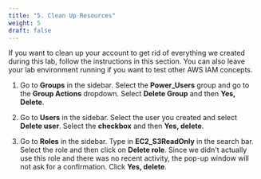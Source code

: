 ```yaml
---
title: "5. Clean Up Resources"
weight: 5
draft: false
---
```


If you want to clean up your account to get rid of everything we created
during this lab, follow the instructions in this section. You can also
leave your lab environment running if you want to test other AWS IAM
concepts.

1.  Go to **Groups** in the sidebar. Select the **Power\_Users** group and
go to the **Group Actions** dropdown. Select **Delete Group** and then
**Yes, Delete**.

2. Go to **Users** in the sidebar. Select the user you created and select
**Delete user**. Select the **checkbox** and then **Yes, delete**.

3. Go to **Roles** in the sidebar. Type in **EC2\_S3ReadOnly** in the
search bar. Select the role and then click on **Delete role**. Since we
didn't actually use this role and there was no recent activity, the
pop-up window will not ask for a confirmation. Click **Yes, delete**.

